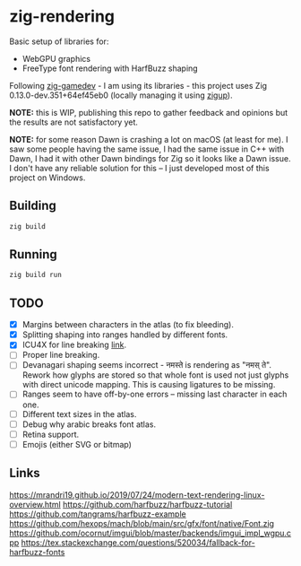 # zig-rendering

Basic setup of libraries for:

- WebGPU graphics
- FreeType font rendering with HarfBuzz shaping

Following [zig-gamedev](https://github.com/zig-gamedev/zig-gamedev/tree/main) - I am using its libraries - this project uses Zig 0.13.0-dev.351+64ef45eb0 (locally managing it using [zigup](https://github.com/marler8997/zigup)).

**NOTE:** this is WIP, publishing this repo to gather feedback and opinions but the results are not satisfactory yet.

**NOTE:** for some reason Dawn is crashing a lot on macOS (at least for me). I saw some people having the same issue, I had the same issue in C++ with Dawn, I had it with other Dawn bindings for Zig so it looks like a Dawn issue. I don't have any reliable solution for this – I just developed most of this project on Windows.

## Building

```sh
zig build
```

## Running

```sh
zig build run
```

## TODO

- [x] Margins between characters in the atlas (to fix bleeding).
- [x] Splitting shaping into ranges handled by different fonts.
- [x] ICU4X for line breaking [link](https://codeberg.org/linusg/icu4zig).
- [ ] Proper line breaking.
- [ ] Devanagari shaping seems incorrect - नमस्ते is rendering as "नमस् ते". Rework how glyphs are stored so that whole font is used not just glyphs with direct unicode mapping. This is causing ligatures to be missing.
- [ ] Ranges seem to have off-by-one errors – missing last character in each one.
- [ ] Different text sizes in the atlas.
- [ ] Debug why arabic breaks font atlas.
- [ ] Retina support.
- [ ] Emojis (either SVG or bitmap)

## Links

https://mrandri19.github.io/2019/07/24/modern-text-rendering-linux-overview.html
https://github.com/harfbuzz/harfbuzz-tutorial
https://github.com/tangrams/harfbuzz-example
https://github.com/hexops/mach/blob/main/src/gfx/font/native/Font.zig
https://github.com/ocornut/imgui/blob/master/backends/imgui_impl_wgpu.cpp
https://tex.stackexchange.com/questions/520034/fallback-for-harfbuzz-fonts
